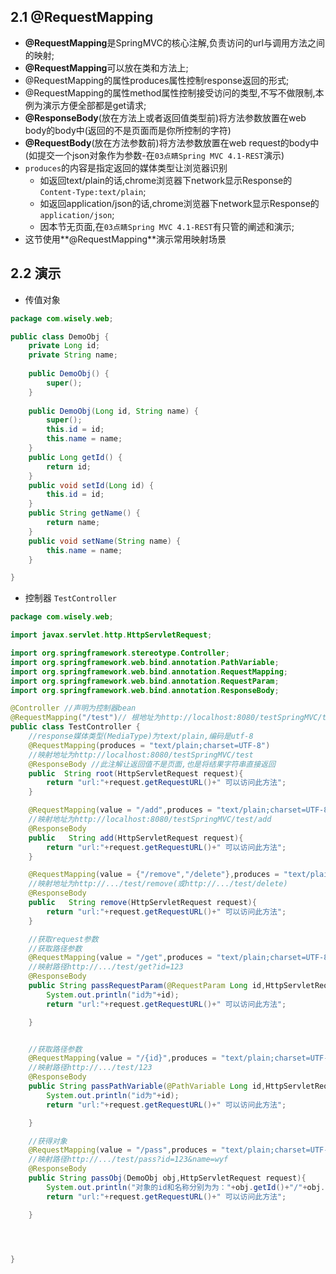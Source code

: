 ## 2.1 @RequestMapping
- **@RequestMapping**是SpringMVC的核心注解,负责访问的url与调用方法之间的映射;
- **@RequestMapping**可以放在类和方法上;
 - @RequestMapping的属性produces属性控制response返回的形式;
 - @RequestMapping的属性method属性控制接受访问的类型,不写不做限制,本例为演示方便全部都是get请求;
- **@ResponseBody**(放在方法上或者返回值类型前)将方法参数放置在web body的body中(返回的不是页面而是你所控制的字符)
- **@RequestBody**(放在方法参数前)将方法参数放置在web request的body中(如提交一个json对象作为参数-在`03点睛Spring MVC 4.1-REST`演示)
- `produces`的内容是指定返回的媒体类型让浏览器识别
  - 如返回text/plain的话,chrome浏览器下network显示Response的`Content-Type:text/plain`;
  - 如返回application/json的话,chrome浏览器下network显示Response的`application/json`;
  - 因本节无页面,在`03点睛Spring MVC 4.1-REST`有只管的阐述和演示;
- 这节使用**@RequestMapping**演示常用映射场景




## 2.2 演示

- 传值对象

```java
package com.wisely.web;

public class DemoObj {
	private Long id;
	private String name;
	
	public DemoObj() {
		super();
	}
	
	public DemoObj(Long id, String name) {
		super();
		this.id = id;
		this.name = name;
	}
	public Long getId() {
		return id;
	}
	public void setId(Long id) {
		this.id = id;
	}
	public String getName() {
		return name;
	}
	public void setName(String name) {
		this.name = name;
	}

}

```
- 控制器 `TestController`

```java
package com.wisely.web;

import javax.servlet.http.HttpServletRequest;

import org.springframework.stereotype.Controller;
import org.springframework.web.bind.annotation.PathVariable;
import org.springframework.web.bind.annotation.RequestMapping;
import org.springframework.web.bind.annotation.RequestParam;
import org.springframework.web.bind.annotation.ResponseBody;

@Controller //声明为控制器bean
@RequestMapping("/test")// 根地址为http://localhost:8080/testSpringMVC/test
public class TestController {
	//response媒体类型(MediaType)为text/plain,编码是utf-8
	@RequestMapping(produces = "text/plain;charset=UTF-8")
    //映射地址为http://localhost:8080/testSpringMVC/test
	@ResponseBody //此注解让返回值不是页面,也是将结果字符串直接返回
	public  String root(HttpServletRequest request){
		return "url:"+request.getRequestURL()+" 可以访问此方法";
	}

	@RequestMapping(value = "/add",produces = "text/plain;charset=UTF-8")
    //映射地址为http://localhost:8080/testSpringMVC/test/add
	@ResponseBody
	public   String add(HttpServletRequest request){
		return "url:"+request.getRequestURL()+" 可以访问此方法";
	}

	@RequestMapping(value = {"/remove","/delete"},produces = "text/plain;charset=UTF-8")
    //映射地址为http://.../test/remove(或http://.../test/delete)
	@ResponseBody
	public   String remove(HttpServletRequest request){
		return "url:"+request.getRequestURL()+" 可以访问此方法";
	}

	//获取request参数
	//获取路径参数
	@RequestMapping(value = "/get",produces = "text/plain;charset=UTF-8")
    //映射路径http://.../test/get?id=123
	@ResponseBody
	public String passRequestParam(@RequestParam Long id,HttpServletRequest request){
		System.out.println("id为"+id);
		return "url:"+request.getRequestURL()+" 可以访问此方法";

	}


	//获取路径参数
	@RequestMapping(value = "/{id}",produces = "text/plain;charset=UTF-8")
    //映射路径http://.../test/123
	@ResponseBody
	public String passPathVariable(@PathVariable Long id,HttpServletRequest request){
		System.out.println("id为"+id);
		return "url:"+request.getRequestURL()+" 可以访问此方法";

	}

	//获得对象
	@RequestMapping(value = "/pass",produces = "text/plain;charset=UTF-8")
    //映射路径http://.../test/pass?id=123&name=wyf
	@ResponseBody
	public String passObj(DemoObj obj,HttpServletRequest request){
		System.out.println("对象的id和名称分别为为："+obj.getId()+"/"+obj.getName());
		return "url:"+request.getRequestURL()+" 可以访问此方法";

	}




}

```
